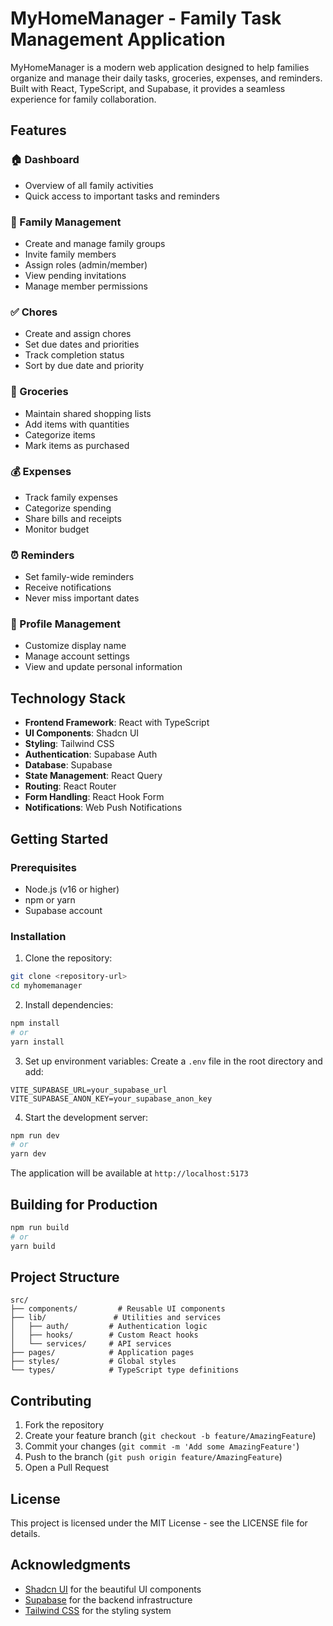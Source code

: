 # MyHomeManager - Family Task Management Application

MyHomeManager is a modern web application designed to help families organize and manage their daily tasks, groceries, expenses, and reminders. Built with React, TypeScript, and Supabase, it provides a seamless experience for family collaboration.

## Features

### 🏠 Dashboard
- Overview of all family activities
- Quick access to important tasks and reminders

### 👥 Family Management
- Create and manage family groups
- Invite family members
- Assign roles (admin/member)
- View pending invitations
- Manage member permissions

### ✅ Chores
- Create and assign chores
- Set due dates and priorities
- Track completion status
- Sort by due date and priority

### 🛒 Groceries
- Maintain shared shopping lists
- Add items with quantities
- Categorize items
- Mark items as purchased

### 💰 Expenses
- Track family expenses
- Categorize spending
- Share bills and receipts
- Monitor budget

### ⏰ Reminders
- Set family-wide reminders
- Receive notifications
- Never miss important dates

### 👤 Profile Management
- Customize display name
- Manage account settings
- View and update personal information

## Technology Stack

- **Frontend Framework**: React with TypeScript
- **UI Components**: Shadcn UI
- **Styling**: Tailwind CSS
- **Authentication**: Supabase Auth
- **Database**: Supabase
- **State Management**: React Query
- **Routing**: React Router
- **Form Handling**: React Hook Form
- **Notifications**: Web Push Notifications

## Getting Started

### Prerequisites
- Node.js (v16 or higher)
- npm or yarn
- Supabase account

### Installation

1. Clone the repository:
```bash
git clone <repository-url>
cd myhomemanager
```

2. Install dependencies:
```bash
npm install
# or
yarn install
```

3. Set up environment variables:
Create a `.env` file in the root directory and add:
```env
VITE_SUPABASE_URL=your_supabase_url
VITE_SUPABASE_ANON_KEY=your_supabase_anon_key
```

4. Start the development server:
```bash
npm run dev
# or
yarn dev
```

The application will be available at `http://localhost:5173`

## Building for Production

```bash
npm run build
# or
yarn build
```

## Project Structure

```
src/
├── components/         # Reusable UI components
├── lib/               # Utilities and services
│   ├── auth/         # Authentication logic
│   ├── hooks/        # Custom React hooks
│   └── services/     # API services
├── pages/            # Application pages
├── styles/           # Global styles
└── types/            # TypeScript type definitions
```

## Contributing

1. Fork the repository
2. Create your feature branch (`git checkout -b feature/AmazingFeature`)
3. Commit your changes (`git commit -m 'Add some AmazingFeature'`)
4. Push to the branch (`git push origin feature/AmazingFeature`)
5. Open a Pull Request

## License

This project is licensed under the MIT License - see the LICENSE file for details.

## Acknowledgments

- [Shadcn UI](https://ui.shadcn.com/) for the beautiful UI components
- [Supabase](https://supabase.com/) for the backend infrastructure
- [Tailwind CSS](https://tailwindcss.com/) for the styling system
